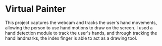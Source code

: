 # Virtual Painter
This project captures the webcam and tracks the user's hand movements, allowing the 
person to use hand motions to draw on the screen. I used a hand detection module 
to track the user's hands, and through tracking the hand landmarks, the index finger
is able to act as a drawing tool.
